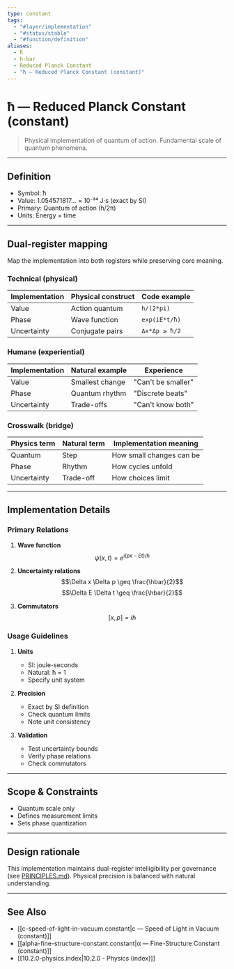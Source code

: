 ```yaml
---
type: constant
tags:
  - "#layer/implementation"
  - "#status/stable"
  - "#function/definition"
aliases:
  - ħ
  - h-bar
  - Reduced Planck Constant
  - "ħ — Reduced Planck Constant (constant)"
---
```


# ħ — Reduced Planck Constant (constant)

> Physical implementation of quantum of action.
> Fundamental scale of quantum phenomena.

---

## Definition

- Symbol: ħ
- Value: 1.054571817... × 10⁻³⁴ J⋅s (exact by SI)
- Primary: Quantum of action (h/2π)
- Units: Energy × time

---

## Dual‑register mapping

Map the implementation into both registers while preserving core meaning.

### Technical (physical)

| Implementation | Physical construct | Code example |
|----------------|-------------------|--------------|
| Value | Action quantum | `h/(2*pi)` |
| Phase | Wave function | `exp(iE*t/ħ)` |
| Uncertainty | Conjugate pairs | `Δx*Δp ≥ ħ/2` |

### Humane (experiential)

| Implementation | Natural example | Experience |
|----------------|----------------|------------|
| Value | Smallest change | "Can't be smaller" |
| Phase | Quantum rhythm | "Discrete beats" |
| Uncertainty | Trade-offs | "Can't know both" |

### Crosswalk (bridge)

| Physics term | Natural term | Implementation meaning |
|-------------|-------------|----------------------|
| Quantum | Step | How small changes can be |
| Phase | Rhythm | How cycles unfold |
| Uncertainty | Trade-off | How choices limit |

---

## Implementation Details

### Primary Relations

1. **Wave function**
   $$\psi(x,t) = e^{i(px - Et)/\hbar}$$

2. **Uncertainty relations**
   $$\Delta x \Delta p \geq \frac{\hbar}{2}$$
   $$\Delta E \Delta t \geq \frac{\hbar}{2}$$

3. **Commutators**
   $$[x,p] = i\hbar$$

### Usage Guidelines

1. **Units**
   - SI: joule-seconds
   - Natural: ħ = 1
   - Specify unit system

2. **Precision**
   - Exact by SI definition
   - Check quantum limits
   - Note unit consistency

3. **Validation**
   - Test uncertainty bounds
   - Verify phase relations
   - Check commutators

---

## Scope & Constraints

- Quantum scale only
- Defines measurement limits
- Sets phase quantization

---

## Design rationale

This implementation maintains dual-register intelligibility per governance (see [PRINCIPLES.md](../../../../../../PRINCIPLES.md)). Physical precision is balanced with natural understanding.

---

## See Also

- [[c-speed-of-light-in-vacuum.constant|c — Speed of Light in Vacuum (constant)]]
- [[alpha-fine-structure-constant.constant|α — Fine-Structure Constant (constant)]]
- [[10.2.0-physics.index|10.2.0 - Physics (index)]]

